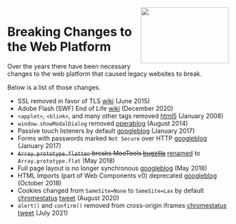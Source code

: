 <img width="200" height="128" src="https://i.imgur.com/UZ5yFcp.jpg" align="right">

# Breaking Changes to the Web Platform

Over the years there have been necessary changes to the web platform that caused legacy websites to break.

Below is a list of those changes.

* SSL removed in favor of TLS [wiki](https://en.wikipedia.org/wiki/Transport_Layer_Security#SSL_1.0,_2.0,_and_3.0) (June 2015)
* Adobe Flash (SWF) End of Life [wiki](https://en.wikipedia.org/wiki/Adobe_Flash#End_of_life) (December 2020)
* `<applet>`, `<blink>`, and many other tags removed [html5](https://www.w3.org/TR/html5/obsolete.html) (January 2008)
* `window.showModalDialog` removed [operablog](https://dev.opera.com/blog/showmodaldialog/) (August 2014)
* Passive touch listeners by default [googleblog](https://developers.google.com/web/updates/2017/01/scrolling-intervention) (January 2017)
* Forms with passwords marked `Not Secure` over HTTP [googleblog](https://security.googleblog.com/2016/09/moving-towards-more-secure-web.html) (January 2017)
* ~~`Array.prototype.flatten` breaks MooTools [bugzilla](https://bugzilla.mozilla.org/show_bug.cgi?id=1443630)~~ [renamed](https://developers.google.com/web/updates/2018/03/smooshgate) to `Array.prototype.flat` (May 2018)
* Full page layout is no longer synchronous [googleblog](https://developers.google.com/web/updates/2018/07/site-isolation#full-page_layout_is_no_longer_synchronous) (May 2018)
* HTML Imports (part of Web Components v0) deprecated [googleblog](https://developers.google.com/web/updates/2018/09/chrome-70-deps-rems) (October 2018)
* Cookies changed from `SameSite=None` to `SameSite=Lax` by default [chromestatus](https://www.chromestatus.com/feature/5088147346030592) [tweet](https://twitter.com/simonw/status/1422366158171238400) (August 2020)
* `alert()` and `confirm()` removed from cross-origin iframes [chromestatus](https://www.chromestatus.com/feature/5148698084376576) [tweet](https://twitter.com/chriscoyier/status/1420027533005836298) (July 2021)
